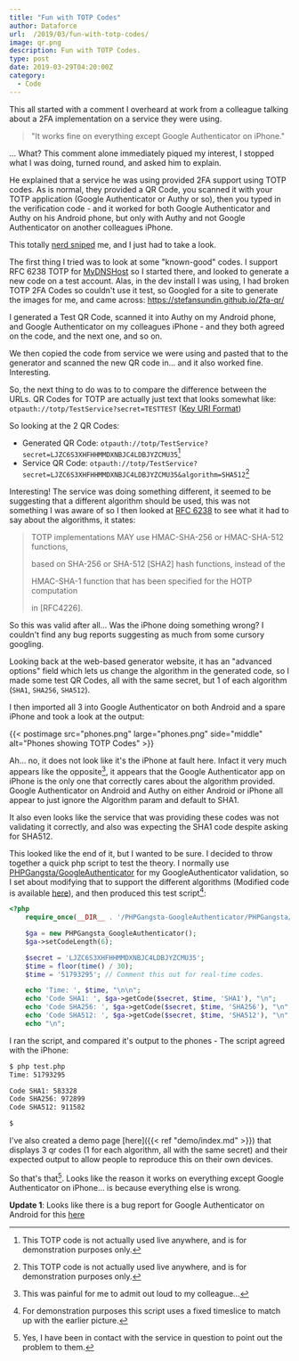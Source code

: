 ```yaml
---
title: "Fun with TOTP Codes"
author: Dataforce
url:  /2019/03/fun-with-totp-codes/
image: qr.png
description: Fun with TOTP Codes.
type: post
date: 2019-03-29T04:20:00Z
category:
  - Code
---
```


This all started with a comment I overheard at work from a colleague talking about a 2FA implementation on a service they were using.

> "It works fine on everything except Google Authenticator on iPhone."

... What? This comment alone immediately piqued my interest, I stopped what I was doing, turned round, and asked him to explain.

He explained that a service he was using provided 2FA support using TOTP codes. As is normal, they provided a QR Code, you scanned it with your TOTP application (Google Authenticator or Authy or so), then you typed in the verification code - and it worked for both Google Authenticator and Authy on his Android phone, but only with Authy and not Google Authenticator on another colleagues iPhone.

This totally [nerd sniped](https://xkcd.com/356/) me, and I just had to take a look.

The first thing I tried was to look at some "known-good" codes. I support RFC 6238 TOTP for [MyDNSHost](https://mydnshost.co.uk) so I started there, and looked to generate a new code on a test account. Alas, in the dev install I was using, I had broken TOTP 2FA Codes so couldn't use it test, so Googled for a site to generate the images for me, and came across: https://stefansundin.github.io/2fa-qr/

I generated a Test QR Code, scanned it into Authy on my Android phone, and Google Authenticator on my colleagues iPhone - and they both agreed on the code, and the next one, and so on.

We then copied the code from service we were using and pasted that to the generator and scanned the new QR code in... and it also worked fine. Interesting.

So, the next thing to do was to to compare the difference between the URLs. QR Codes for TOTP are actually just text that looks somewhat like: `otpauth://totp/TestService?secret=TESTTEST` ([Key URI Format](https://github.com/google/google-authenticator/wiki/Key-Uri-Format))

So looking at the 2 QR Codes:

 - Generated QR Code: `otpauth://totp/TestService?secret=LJZC6S3XHFHHMMDXNBJC4LDBJYZCMU35`[^1]
 - Service QR Code: `otpauth://totp/TestService?secret=LJZC6S3XHFHHMMDXNBJC4LDBJYZCMU35&algorithm=SHA512`[^1]

Interesting! The service was doing something different, it seemed to be suggesting that a different algorithm should be used, this was not something I was aware of so I then looked at [RFC 6238](https://tools.ietf.org/html/rfc6238) to see what it had to say about the algorithms, it states:

> TOTP implementations MAY use HMAC-SHA-256 or HMAC-SHA-512 functions,
>
> based on SHA-256 or SHA-512 [SHA2] hash functions, instead of the
>
> HMAC-SHA-1 function that has been specified for the HOTP computation
>
> in [RFC4226].

So this was valid after all... Was the iPhone doing something wrong? I couldn't find any bug reports suggesting as much from some cursory googling.

Looking back at the web-based generator website, it has an "advanced options" field which lets us change the algorithm in the generated code, so I made some test QR Codes, all with the same secret, but 1 of each algorithm (`SHA1`, `SHA256`, `SHA512`).

I then imported all 3 into Google Authenticator on both Android and a spare iPhone and took a look at the output:

{{< postimage src="phones.png" large="phones.png" side="middle" alt="Phones showing TOTP Codes" >}}

Ah... no, it does not look like it's the iPhone at fault here. Infact it very much appears like the opposite[^2], it appears that the Google Authenticator app on iPhone is the only one that correctly cares about the algorithm provided. Google Authenticator on Android and Authy on either Android or iPhone all appear to just ignore the Algorithm param and default to SHA1.

It also even looks like the service that was providing these codes was not validating it correctly, and also was expecting the SHA1 code despite asking for SHA512.

This looked like the end of it, but I wanted to be sure. I decided to throw together a quick php script to test the theory. I normally use [PHPGangsta/GoogleAuthenticator](https://github.com/PHPGangsta/GoogleAuthenticator) for my GoogleAuthenticator validation, so I set about modifying that to support the different algorithms (Modified code is available [here](https://github.com/shanemcc/PHPGangsta-GoogleAuthenticator)), and then produced this test script[^3]:

```php
<?php
	require_once(__DIR__ . '/PHPGangsta-GoogleAuthenticator/PHPGangsta/GoogleAuthenticator.php');

	$ga = new PHPGangsta_GoogleAuthenticator();
	$ga->setCodeLength(6);

	$secret = 'LJZC6S3XHFHHMMDXNBJC4LDBJYZCMU35';
	$time = floor(time() / 30);
	$time = '51793295'; // Comment this out for real-time codes.

	echo 'Time: ', $time, "\n\n";
	echo 'Code SHA1: ', $ga->getCode($secret, $time, 'SHA1'), "\n";
	echo 'Code SHA256: ', $ga->getCode($secret, $time, 'SHA256'), "\n";
	echo 'Code SHA512: ', $ga->getCode($secret, $time, 'SHA512'), "\n";
	echo "\n";
```

I ran the script, and compared it's output to the phones - The script agreed with the iPhone:

```bash
$ php test.php
Time: 51793295

Code SHA1: 583328
Code SHA256: 972899
Code SHA512: 911582

$
```

I've also created a demo page [here]({{< ref "demo/index.md" >}}) that displays 3 qr codes (1 for each algorithm, all with the same secret) and their expected output to allow people to reproduce this on their own devices.

So that's that[^4]. Looks like the reason it works on everything except Google Authenticator on iPhone... is because everything else is wrong.

**Update 1**: Looks like there is a bug report for Google Authenticator on Android for this [here](https://github.com/google/google-authenticator-android/issues/29)

[^1]: This TOTP code is not actually used live anywhere, and is for demonstration purposes only.
[^2]: This was painful for me to admit out loud to my colleague...
[^3]: For demonstration purposes this script uses a fixed timeslice to match up with the earlier picture.
[^4]: Yes, I have been in contact with the service in question to point out the problem to them.
